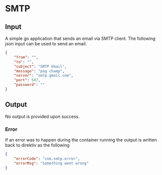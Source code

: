 # SMTP

## Input

A simple go application that sends an email via SMTP client. The following json input can be used to send an email.

```json
{
    "from": "",
    "to": "",
    "subject": "SMTP Email",
    "message": "pog champ",
    "server": "smtp.gmail.com",
    "port": 587,
    "password": ""
}
```

## Output

No output is provided upon success.

### Error

If an error was to happen during the container running the output is written back to direktiv as the following

```json
{
    "errorCode": "com.smtp.error",
    "errorMsg": "Something went wrong"
}
```